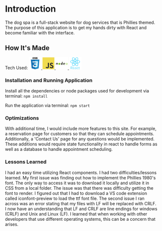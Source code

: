 # Introduction

The dog spa is a full-stack website for dog services that is Phillies themed. The purpose of this application is to get my hands dirty with React and become familiar with the interface.

## How It's Made

Tech Used: <a href="https://www.w3schools.com/css/" target="_blank" rel="noreferrer"> <img src="https://raw.githubusercontent.com/devicons/devicon/master/icons/css3/css3-original-wordmark.svg" alt="css3" width="40" height="40"/> </a> <a href="https://developer.mozilla.org/en-US/docs/Web/JavaScript" target="_blank" rel="noreferrer"> <img src="https://raw.githubusercontent.com/devicons/devicon/master/icons/javascript/javascript-original.svg" alt="javascript" width="40" height="40"/> </a> <a href="https://nodejs.org" target="_blank" rel="noreferrer"> <img src="https://raw.githubusercontent.com/devicons/devicon/master/icons/nodejs/nodejs-original-wordmark.svg" alt="nodejs" width="40" height="40"/> </a> <a href="https://react.dev" target="_blank" rel="noreferrer"> <img src="https://raw.githubusercontent.com/devicons/devicon/master/icons/react/react-original-wordmark.svg" alt="React" width="40" height="40"/> </a>

### Installation and Running Application

Install all the dependencies or node packages used for development via terminal: `npm install`

Run the application via terminal: `npm start`

### Optimizations

With additional time, I would include more features to this site. For example, a reservation page for customers so that they can schedule appointments. Additionally, a 'Contact Us' page for any questions would be implemented. These additions would require state functionality in react to handle forms as well as a database to handle appointment scheduling.

### Lessons Learned

I had an easy time utilizing React components. I had two difficulties/lessons learned. My first issue was finding out how to implement the Phillies 1980's font. The only way to access it was to download it locally and utilize it in CSS from a local folder. The issue was that there was difficulty getting the font to render. I figured out that I had to download a VS code extension called iconfont-preview to load the ttf font file. The second issue I ran across was an error stating that my files with LF will be replaced with CRLF. I now have an understanding that LF and CRLF are line endings for windows (CRLF) and Unix and Linux (LF). I learned that when working with other developers that use different operating systems, this can be a concern that arises.
